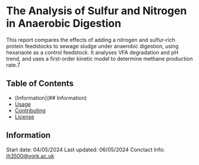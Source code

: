 # The Analysis of Sulfur and Nitrogen in Anaerobic Digestion
This report compares the effects of adding a nitrogen and sulfur-rich protein feedstocks to sewage sludge under anaerobic digestion, using hexanaote as a control feedstock. It analyses VFA degradation and pH trend, and uses a first-order kinetic model to determine methane production rate.7

## Table of Contents
- [Information](## Information)
- [Usage](#usage)
- [Contributing](#contributing)
- [License](#license)

## Information
Start date: 04/05/2024
Last updated: 06/05/2024
Conctact Info: jh3500@york.ac.uk

